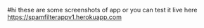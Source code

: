 #hi these are some screenshots of app
or
you can test it live here https://spamfilterappv1.herokuapp.com
